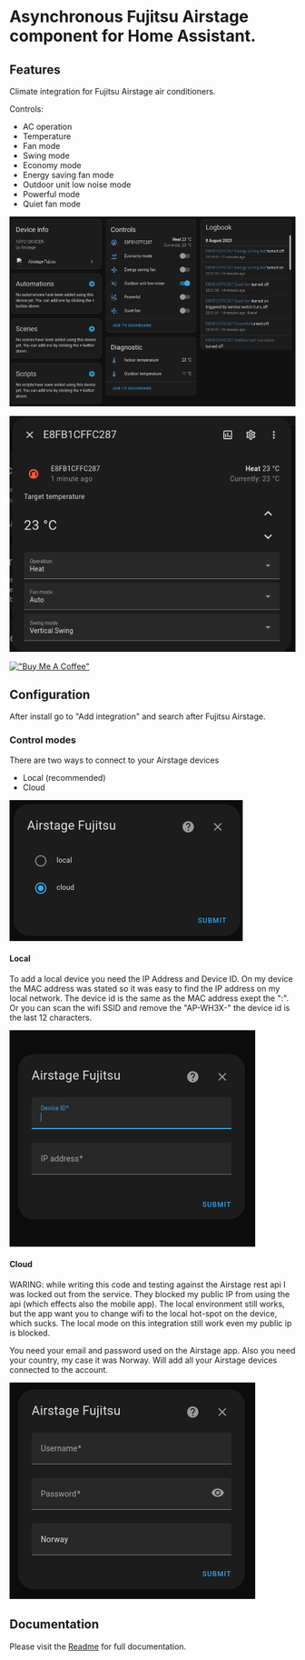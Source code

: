 # Asynchronous Fujitsu Airstage component for Home Assistant.

## Features

Climate integration for Fujitsu Airstage air conditioners.

Controls:

- AC operation
- Temperature
- Fan mode
- Swing mode
- Economy mode
- Energy saving fan mode
- Outdoor unit low noise mode
- Powerful mode
- Quiet fan mode

![Example](./docs/Screenshot-device.png)

![Example](./docs/Screenshot-climate.png)

[!["Buy Me A Coffee"](https://www.buymeacoffee.com/assets/img/custom_images/orange_img.png)](https://www.buymeacoffee.com/danielkaldheim)

## Configuration

After install go to "Add integration" and search after Fujitsu Airstage.

### Control modes

There are two ways to connect to your Airstage devices

- Local (recommended)
- Cloud

![Select mode](./docs/Screenshot-step1.png)

#### Local

To add a local device you need the IP Address and Device ID. On my device the MAC address was stated so it was easy to find the IP address on my local network.
The device id is the same as the MAC address exept the ":". Or you can scan the wifi SSID and remove the "AP-WH3X-" the device id is the last 12 characters.

![Local mode](./docs/Screenshot-step2-local.png)

#### Cloud

WARING: while writing this code and testing against the Airstage rest api I was locked out from the service. They blocked my public IP from using the api (which effects also the mobile app). The local environment still works, but the app want you to change wifi to the local hot-spot on the device, which sucks. The local mode on this integration still work even my public ip is blocked.

You need your email and password used on the Airstage app. Also you need your country, my case it was Norway. Will add all your Airstage devices connected to the account.

![Cloud mode](./docs/Screenshot-step2-cloud.png)


## Documentation

Please visit the [Readme](https://raw.githubusercontent.com/danielkaldheim/ha_airstage/main/README.md) for full documentation.

